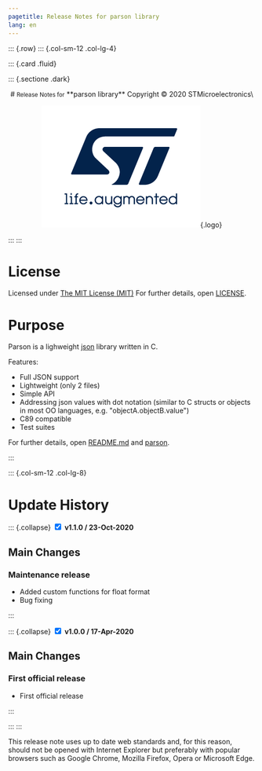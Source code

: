 ```yaml
---
pagetitle: Release Notes for parson library 
lang: en
---
```


::: {.row}
::: {.col-sm-12 .col-lg-4}

::: {.card .fluid}

::: {.sectione .dark}
<center>
# <small>Release Notes for</small> **parson library**
Copyright &copy; 2020  STMicroelectronics\
    
[![ST logo](_htmresc/st_logo.png)](https://www.st.com){.logo}
</center>
:::
:::

# License

Licensed under [The MIT License (MIT)](http://opensource.org/licenses/mit-license.php)
For further details, open [LICENSE](LICENSE).

# Purpose

Parson is a lighweight [json](http://json.org) library written in C.

Features:

- Full JSON support
- Lightweight (only 2 files)
- Simple API
- Addressing json values with dot notation (similar to C structs or objects in most OO languages, e.g. "objectA.objectB.value")
- C89 compatible
- Test suites

For further details, open [README.md](README.md) and [parson](https://github.com/kgabis/parson).

:::

::: {.col-sm-12 .col-lg-8}
# Update History

::: {.collapse}
<input type="checkbox" id="collapse-section2"  checked aria-hidden="true">
<label for="collapse-section2" aria-hidden="true">__v1.1.0 / 23-Oct-2020__</label>
<div>			

## Main Changes

### Maintenance release

- Added custom functions for float format
- Bug fixing

</div>
:::

::: {.collapse}
<input type="checkbox" id="collapse-section1"  checked aria-hidden="true">
<label for="collapse-section1" aria-hidden="true">__v1.0.0 / 17-Apr-2020__</label>
<div>			

## Main Changes

### First official release

- First official release

</div>
:::

:::
:::

<footer class="sticky">

This release note uses up to date web standards and, for this reason, should not
be opened with Internet Explorer but preferably with popular browsers such as
Google Chrome, Mozilla Firefox, Opera or Microsoft Edge.
</footer>
